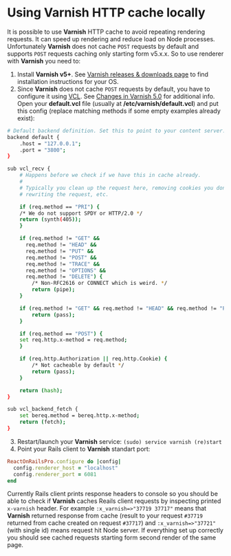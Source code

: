 # Using Varnish HTTP cache locally

It is possible to use **Varnish** HTTP cache to avoid repeating rendering requests. It can speed up rendering and reduce load on Node processes.
Unfortunately **Varnish** does not cache `POST` requests by default and supports `POST` requests caching only starting form v5.x.x. So to use renderer with **Varnish** you need to:

1. Install **Varnish v5+**. See [Varnish releases & downloads page](https://varnish-cache.org/releases/index.html) to find installation instructions for your OS.
2. Since **Varnish** does not cache `POST` requests by default, you have to configure it using [VCL](https://www.varnish-cache.org/docs/5.1/users-guide/vcl.html). See [Changes in Varnish 5.0](https://www.varnish-cache.org/docs/5.0/whats-new/changes-5.0.html#request-body-sent-always-cacheable-post) for additional info. Open your **default.vcl** file (usually at **/etc/varnish/default.vcl**) and put this config (replace matching methods if some empty examples already exist):

```sh
# Default backend definition. Set this to point to your content server.
backend default {
    .host = "127.0.0.1";
    .port = "3800";
}

sub vcl_recv {
    # Happens before we check if we have this in cache already.
    #
    # Typically you clean up the request here, removing cookies you don't need,
    # rewriting the request, etc.

    if (req.method == "PRI") {
	/* We do not support SPDY or HTTP/2.0 */
	return (synth(405));
    }

    if (req.method != "GET" &&
      req.method != "HEAD" &&
      req.method != "PUT" &&
      req.method != "POST" &&
      req.method != "TRACE" &&
      req.method != "OPTIONS" &&
      req.method != "DELETE") {
        /* Non-RFC2616 or CONNECT which is weird. */
        return (pipe);
    }

    if (req.method != "GET" && req.method != "HEAD" && req.method != "POST") {
        return (pass);
    }

    if (req.method == "POST") {
	set req.http.x-method = req.method;
    }

    if (req.http.Authorization || req.http.Cookie) {
        /* Not cacheable by default */
        return (pass);
    }

    return (hash);
}

sub vcl_backend_fetch {
    set bereq.method = bereq.http.x-method;
    return (fetch);
}
```

3. Restart/launch your **Varnish** service: `(sudo) service varnish (re)start`
4. Point your Rails client to **Varnish** standart port:

```ruby
ReactOnRailsPro.configure do |config|
  config.renderer_host = "localhost"
  config.renderer_port = 6081
end
```

Currently Rails client prints response headers to console so you should be able to check if **Varnish** caches Reails client requests by inspecting printed `x-varnish` header. For example `:x_varnish=>"37719 37717"` means that **Varnish** returned response from cache (result to your request `#37719` returned from cache created on request `#37717`) and `:x_varnish=>"37721"` (with single id) means request hit Node server. If everything set up correctly you should see cached requests starting form second render of the same page.
